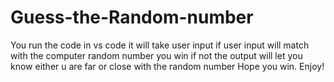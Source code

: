 # Guess-the-Random-number

You run the code in vs code it will take user input if user input will match with the computer random number you win
if not the output will let you know either u are far or close with the random number
Hope you win.
Enjoy!
